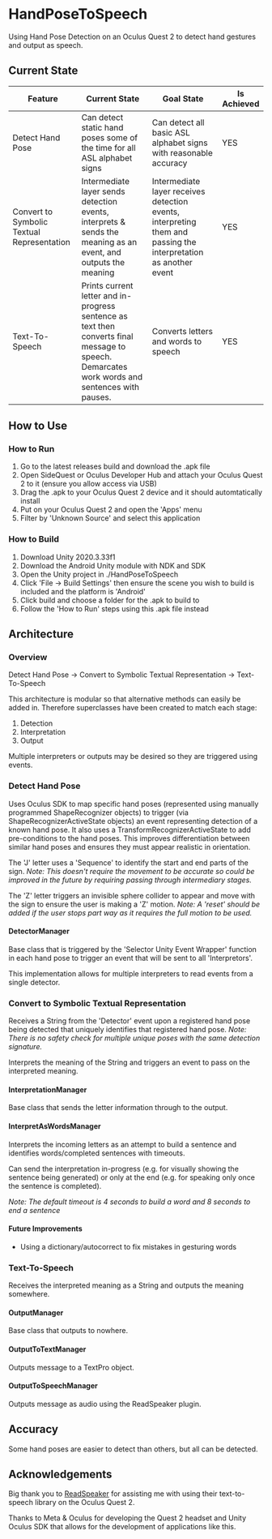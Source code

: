 # HandPoseToSpeech
Using Hand Pose Detection on an Oculus Quest 2 to detect hand gestures and output as speech.

## Current State

| Feature | Current State | Goal State | Is Achieved |
|--|--|--|--|
| Detect Hand Pose | Can detect static hand poses some of the time for all ASL alphabet signs | Can detect all basic ASL alphabet signs with reasonable accuracy | YES |
| Convert to Symbolic Textual Representation | Intermediate layer sends detection events, interprets & sends the meaning as an event, and outputs the meaning | Intermediate layer receives detection events, interpreting them and passing the interpretation as another event | YES |
| Text-To-Speech | Prints current letter and in-progress sentence as text then converts final message to speech. Demarcates work words and sentences with pauses. | Converts letters and words to speech | YES |

## How to Use

### How to Run

1. Go to the latest releases build and download the .apk file
1. Open SideQuest or Oculus Developer Hub and attach your Oculus Quest 2 to it (ensure you allow access via USB)
1. Drag the .apk to your Oculus Quest 2 device and it should automtatically install
1. Put on your Oculus Quest 2 and open the 'Apps' menu
1. Filter by 'Unknown Source' and select this application

### How to Build

1. Download Unity 2020.3.33f1
1. Download the Android Unity module with NDK and SDK
1. Open the Unity project in ./HandPoseToSpeech
1. Click 'File -> Build Settings' then ensure the scene you wish to build is included and the platform is 'Android'
1. Click build and choose a folder for the .apk to build to
1. Follow the 'How to Run' steps using this .apk file instead

## Architecture

### Overview

Detect Hand Pose -> Convert to Symbolic Textual Representation -> Text-To-Speech

This architecture is modular so that alternative methods can easily be added in. Therefore superclasses have been created to match each stage:

1. Detection
1. Interpretation
1. Output

Multiple interpreters or outputs may be desired so they are triggered using events.

### Detect Hand Pose

Uses Oculus SDK to map specific hand poses (represented using manually programmed ShapeRecognizer objects) to trigger (via ShapeRecognizerActiveState objects) an event representing detection of a known hand pose. It also uses a TransformRecognizerActiveState to add pre-conditions to the hand poses. This improves differentiation between similar hand poses and ensures they must appear realistic in orientation.

The 'J' letter uses a 'Sequence' to identify the start and end parts of the sign.
*Note: This doesn't require the movement to be accurate so could be improved in the future by requiring passing through intermediary stages.*

The 'Z' letter triggers an invisible sphere collider to appear and move with the sign to ensure the user is making a 'Z' motion.
*Note: A 'reset' should be added if the user stops part way as it requires the full motion to be used.*

#### DetectorManager

Base class that is triggered by the 'Selector Unity Event Wrapper' function in each hand pose to trigger an event that will be sent to all 'Interpretors'.

This implementation allows for multiple interpreters to read events from a single detector.

### Convert to Symbolic Textual Representation

Receives a String from the 'Detector' event upon a registered hand pose being detected that uniquely identifies that registered hand pose. *Note: There is no safety check for multiple unique poses with the same detection signature.*

Interprets the meaning of the String and triggers an event to pass on the interpreted meaning.

#### InterpretationManager

Base class that sends the letter information through to the output.

#### InterpretAsWordsManager

Interprets the incoming letters as an attempt to build a sentence and identifies words/completed sentences with timeouts.

Can send the interpretation in-progress (e.g. for visually showing the sentence being generated) or only at the end (e.g. for speaking only once the sentence is completed).

*Note: The default timeout is 4 seconds to build a word and 8 seconds to end a sentence*

#### Future Improvements

* Using a dictionary/autocorrect to fix mistakes in gesturing words

### Text-To-Speech

Receives the interpreted meaning as a String and outputs the meaning somewhere.

#### OutputManager

Base class that outputs to nowhere.

#### OutputToTextManager

Outputs message to a TextPro object.

#### OutputToSpeechManager

Outputs message as audio using the ReadSpeaker plugin.

## Accuracy

Some hand poses are easier to detect than others, but all can be detected.

## Acknowledgements

Big thank you to [ReadSpeaker](https://www.readspeaker.com/) for assisting me with using their text-to-speech library on the Oculus Quest 2.

Thanks to Meta & Oculus for developing the Quest 2 headset and Unity Oculus SDK that allows for the development of applications like this.